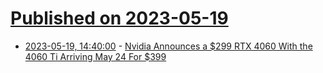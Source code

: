 # [Published on 2023-05-19](index.md)

* [2023-05-19, 14:40:00](https://tech.slashdot.org/story/23/05/19/114220/nvidia-announces-a-299-rtx-4060-with-the-4060-ti-arriving-may-24-for-399?utm_source=rss1.0mainlinkanon&utm_medium=feed) - [Nvidia Announces a $299 RTX 4060 With the 4060 Ti Arriving May 24 For $399](https://tech.slashdot.org/story/23/05/19/114220/nvidia-announces-a-299-rtx-4060-with-the-4060-ti-arriving-may-24-for-399?utm_source=rss1.0mainlinkanon&utm_medium=feed)
